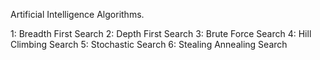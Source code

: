 Artificial Intelligence Algorithms.

  1: Breadth First Search
  2: Depth First Search
  3: Brute Force Search
  4: Hill Climbing Search
  5: Stochastic Search 
  6: Stealing Annealing Search